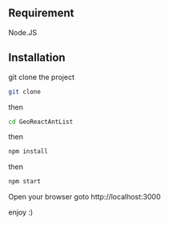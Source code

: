 ## Requirement

Node.JS


## Installation
git clone the project
```sh
git clone
```

then

```sh
cd GeoReactAntList
```

then


```sh
npm install
```

then


```sh
npm start
```

Open your browser goto http://localhost:3000


enjoy :)
